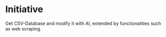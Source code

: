 # Initiative
Get CSV-Database and modify it with AI, extended by functionalities such as web scraping.
